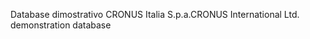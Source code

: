 <span data-ttu-id="d3dfc-101">Database dimostrativo CRONUS Italia S.p.a.</span><span class="sxs-lookup"><span data-stu-id="d3dfc-101">CRONUS International Ltd. demonstration database</span></span>

